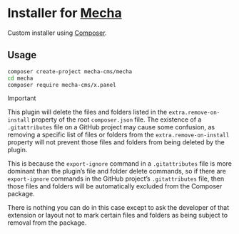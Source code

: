Installer for [Mecha](https://github.com/mecha-cms/mecha)
=========================================================

Custom installer using [Composer](https://getcomposer.org/doc/articles/custom-installers.md).

Usage
-----

~~~ sh
composer create-project mecha-cms/mecha
cd mecha
composer require mecha-cms/x.panel
~~~

> [!IMPORTANT]
>
> This plugin will delete the files and folders listed in the `extra.remove-on-install` property of the root
> `composer.json` file. The existence of a `.gitattributes` file on a GitHub project may cause some confusion, as
> removing a specific list of files or folders from the `extra.remove-on-install` property will not prevent those files
> and folders from being deleted by the plugin.
>
> This is because the `export-ignore` command in a `.gitattributes` file is more dominant than the plugin’s file and
> folder delete commands, so if there are `export-ignore` commands in the GitHub project’s `.gitattributes` file, then
> those files and folders will be automatically excluded from the Composer package.
>
> There is nothing you can do in this case except to ask the developer of that extension or layout not to mark certain
> files and folders as being subject to removal from the package.